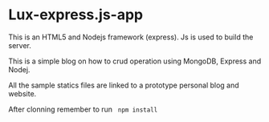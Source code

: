 # Lux-express.js-app


This is an HTML5 and Nodejs framework (express). Js is used to build the server.




This is a simple blog on how to crud operation using MongoDB, Express and Nodej. 


All the sample statics files are linked to a prototype personal blog and website.


After clonning remember to run <code> npm install </code>
